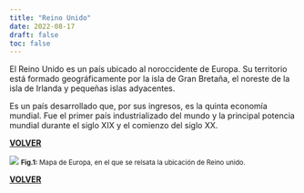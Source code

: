 ```yaml
---
title: "Reino Unido"
date: 2022-08-17
draft: false
toc: false
---
```


El Reino Unido es un país ubicado al noroccidente de Europa. Su territorio está formado geográficamente por la isla de Gran Bretaña, el noreste de la isla de Irlanda y pequeñas islas adyacentes.

Es un país desarrollado que, por sus ingresos, es la quinta economía mundial. Fue el primer país industrializado del mundo y la principal potencia mundial durante el siglo XIX y el comienzo del siglo XX.

[**VOLVER**](../londres)

![](../img/reino-unido-mapa.png)
<small>**Fig.1:** Mapa de Europa, en el que se relsata la ubicación de Reino unido.</small>

[**VOLVER**](../londres)
